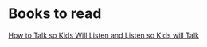 # Books to read

[How to Talk so Kids Will Listen and Listen so Kids will Talk](https://www.amazon.de/How-Talk-Kids-Will-Listen/dp/1848123094/)